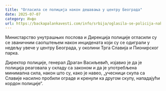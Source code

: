 ```yaml
---
title: "Огласила се полиција након дешавања у центру Београда"
date: 2025-07-07
category: Инфо
url: https://backapalankavesti.com/info/srbija/oglasila-se-policija-nakon-desavanja-u-centru-beograda/
---
```


Министарство унутрашњих послова и Дирекција полиције огласили су се званичним саопштењем након инцидената који су се одиграли у недељу увече у центру Београда, у околини Трга Славија и Пионирског парка.

Директор полиције, генерал Драган Васиљевић, изјавио је да је полиција реаговала у складу са законом и да је употребљена минимална сила, након што су, како је навео, „учесници скупа са Славије насилно пробили ограде и кренули ка другом скупу, нападајући кордон полиције“.
